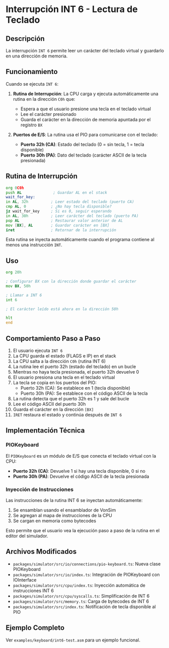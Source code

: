 # Interrupción INT 6 - Lectura de Teclado

## Descripción

La interrupción `INT 6` permite leer un carácter del teclado virtual y guardarlo en una dirección de memoria.

## Funcionamiento

Cuando se ejecuta `INT 6`:

1. **Rutina de Interrupción**: La CPU carga y ejecuta automáticamente una rutina en la dirección `C0h` que:
   - Espera a que el usuario presione una tecla en el teclado virtual
   - Lee el carácter presionado
   - Guarda el carácter en la dirección de memoria apuntada por el registro `BX`

2. **Puertos de E/S**: La rutina usa el PIO para comunicarse con el teclado:
   - **Puerto 32h (CA)**: Estado del teclado (0 = sin tecla, 1 = tecla disponible)
   - **Puerto 30h (PA)**: Dato del teclado (carácter ASCII de la tecla presionada)

## Rutina de Interrupción

```asm
org 0C0h
push AL              ; Guardar AL en el stack
wait_for_key:
in AL, 32h          ; Leer estado del teclado (puerto CA)
cmp AL, 0           ; ¿No hay tecla disponible?
jz wait_for_key     ; Si es 0, seguir esperando
in AL, 30h          ; Leer carácter del teclado (puerto PA)
pop AL              ; Restaurar valor anterior de AL
mov [BX], AL        ; Guardar carácter en [BX]
iret                ; Retornar de la interrupción
```

Esta rutina se inyecta automáticamente cuando el programa contiene al menos una instrucción `INT`.

## Uso

```asm
org 20h

; Configurar BX con la dirección donde guardar el carácter
mov BX, 50h

; Llamar a INT 6
int 6

; El carácter leído está ahora en la dirección 50h

hlt
end
```

## Comportamiento Paso a Paso

1. El usuario ejecuta `INT 6`
2. La CPU guarda el estado (FLAGS e IP) en el stack
3. La CPU salta a la dirección `C0h` (rutina INT 6)
4. La rutina lee el puerto 32h (estado del teclado) en un bucle
5. Mientras no haya tecla presionada, el puerto 32h devuelve 0
6. El usuario presiona una tecla en el teclado virtual
7. La tecla se copia en los puertos del PIO:
   - Puerto 32h (CA): Se establece en 1 (tecla disponible)
   - Puerto 30h (PA): Se establece con el código ASCII de la tecla
8. La rutina detecta que el puerto 32h es 1 y sale del bucle
9. Lee el código ASCII del puerto 30h
10. Guarda el carácter en la dirección `[BX]`
11. `IRET` restaura el estado y continúa después de `INT 6`

## Implementación Técnica

### PIOKeyboard

El `PIOKeyboard` es un módulo de E/S que conecta el teclado virtual con la CPU:

- **Puerto 32h (CA)**: Devuelve 1 si hay una tecla disponible, 0 si no
- **Puerto 30h (PA)**: Devuelve el código ASCII de la tecla presionada

### Inyección de Instrucciones

Las instrucciones de la rutina INT 6 se inyectan automáticamente:

1. Se ensamblan usando el ensamblador de VonSim
2. Se agregan al mapa de instrucciones de la CPU
3. Se cargan en memoria como bytecodes

Esto permite que el usuario vea la ejecución paso a paso de la rutina en el editor del simulador.

## Archivos Modificados

- `packages/simulator/src/io/connections/pio-keyboard.ts`: Nueva clase PIOKeyboard
- `packages/simulator/src/io/index.ts`: Integración de PIOKeyboard con IOInterface
- `packages/simulator/src/cpu/index.ts`: Inyección automática de instrucciones INT 6
- `packages/simulator/src/cpu/syscalls.ts`: Simplificación de INT 6
- `packages/simulator/src/memory.ts`: Carga de bytecodes de INT 6
- `packages/simulator/src/index.ts`: Notificación de tecla disponible al PIO

## Ejemplo Completo

Ver `examples/keyboard/int6-test.asm` para un ejemplo funcional.
